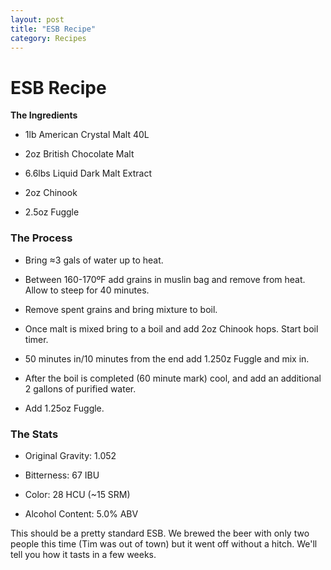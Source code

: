 ```yaml
---
layout: post
title: "ESB Recipe"
category: Recipes
---
```


ESB Recipe
==========

**The Ingredients**

*   1lb American Crystal Malt 40L

*   2oz British Chocolate Malt

*   6.6lbs Liquid Dark Malt Extract

*   2oz Chinook

*   2.5oz Fuggle

### The Process

*   Bring ≈3 gals of water up to heat.

*   Between 160-170ºF add grains in muslin bag and remove from heat. Allow to steep for 40 minutes.

*   Remove spent grains and bring mixture to boil.

*   Once malt is mixed bring to a boil and add 2oz Chinook hops. Start boil timer.

*   50 minutes in/10 minutes from the end add 1.250z Fuggle and mix in.

*   After the boil is completed (60 minute mark) cool, and add an additional 2 gallons of purified water.

*   Add 1.25oz Fuggle.

### The Stats

*   Original Gravity: 1.052

*   Bitterness: 67 IBU

*   Color: 28 HCU (~15 SRM)

*   Alcohol Content: 5.0% ABV

This should be a pretty standard ESB. We brewed the beer with only two people this time (Tim was out of town) but it went off without a hitch. We'll tell you how it tasts in a few weeks.